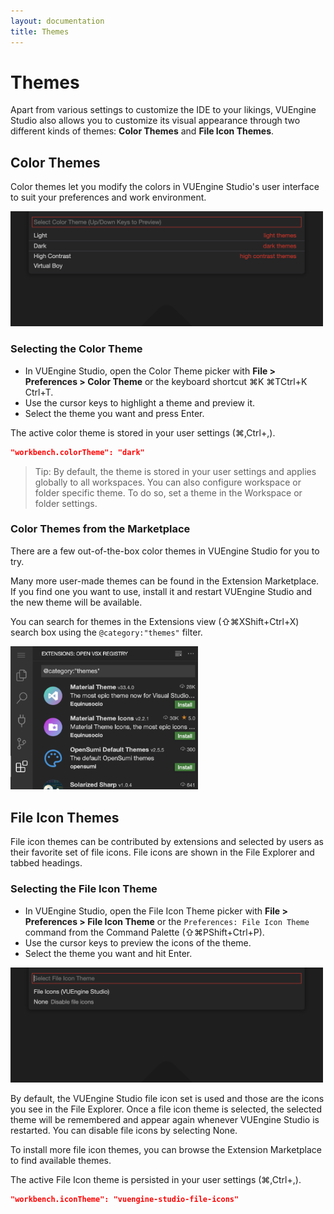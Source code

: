 ```yaml
---
layout: documentation
title: Themes
---
```


# Themes

Apart from various settings to customize the IDE to your likings, VUEngine Studio also allows you to customize its visual appearance through two different kinds of themes: **Color Themes** and **File Icon Themes**.

## Color Themes

Color themes let you modify the colors in VUEngine Studio's user interface to suit your preferences and work environment.

<a href="/documentation/images/basics/theme-picker.png"><img src="/documentation/images/basics/theme-picker.png" width="500" /></a>

### Selecting the Color Theme

- In VUEngine Studio, open the Color Theme picker with **File > Preferences > Color Theme** or the keyboard shortcut <span class="keys target-os-osx">⌘K ⌘T</span><span class="keys target-os-not-osx">Ctrl+K Ctrl+T</span>.
- Use the cursor keys to highlight a theme and preview it.
- Select the theme you want and press <span class="keys">Enter</span>.

The active color theme is stored in your user settings (<span class="keys target-os-osx">⌘,</span><span class="keys target-os-not-osx">Ctrl+,</span>).

```json
"workbench.colorTheme": "dark"
```

> Tip: By default, the theme is stored in your user settings and applies globally to all workspaces. You can also configure workspace or folder specific theme. To do so, set a theme in the Workspace or folder settings.

### Color Themes from the Marketplace

There are a few out-of-the-box color themes in VUEngine Studio for you to try.

Many more user-made themes can be found in the Extension Marketplace. If you find one you want to use, install it and restart VUEngine Studio and the new theme will be available.

You can search for themes in the Extensions view (<span class="keys target-os-osx">⇧⌘X</span><span class="keys target-os-not-osx">Shift+Ctrl+X</span>) search box using the `@category:"themes"` filter.

<a href="/documentation/images/basics/themes-extensions.png"><img src="/documentation/images/basics/themes-extensions.png" width="300" /></a>

## File Icon Themes

File icon themes can be contributed by extensions and selected by users as their favorite set of file icons. File icons are shown in the File Explorer and tabbed headings.

### Selecting the File Icon Theme

- In VUEngine Studio, open the File Icon Theme picker with **File > Preferences > File Icon Theme** or the `Preferences: File Icon Theme` command from the Command Palette (<span class="keys target-os-osx">⇧⌘P</span><span class="keys target-os-not-osx">Shift+Ctrl+P</span>).
- Use the cursor keys to preview the icons of the theme.
- Select the theme you want and hit <span class="keys">Enter</span>.

<a href="/documentation/images/basics/file-icon-theme-picker.png"><img src="/documentation/images/basics/file-icon-theme-picker.png" width="500" /></a>

By default, the VUEngine Studio file icon set is used and those are the icons you see in the File Explorer. Once a file icon theme is selected, the selected theme will be remembered and appear again whenever VUEngine Studio is restarted. You can disable file icons by selecting None.

To install more file icon themes, you can browse the Extension Marketplace to find available themes.

The active File Icon theme is persisted in your user settings (<span class="keys target-os-osx">⌘,</span><span class="keys target-os-not-osx">Ctrl+,</span>).

```json
"workbench.iconTheme": "vuengine-studio-file-icons"
```
